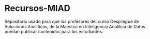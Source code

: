 # Recursos-MIAD
Repositorio usado para que los profesores del curso Despliegue de Soluciones Analíticas, de la Maestría en Inteligencia Analítica de Datos puedan publicar contenidos para los estudiantes.
